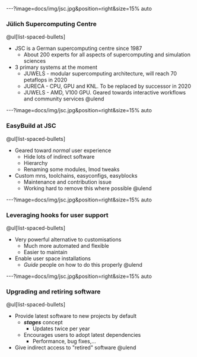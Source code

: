 ---?image=docs/img/jsc.jpg&position=right&size=15% auto

### Jülich Supercomputing Centre
@ul[list-spaced-bullets]
* JSC is a German supercomputing centre since 1987
    * About 200 experts for all aspects of supercomputing and simulation sciences
* 3 primary systems at the moment
    * JUWELS - modular supercomputing architecture, will reach 70 petaflops in 2020
    * JURECA - CPU, GPU and KNL. To be replaced by successor in 2020
    * JUWELS - AMD, V100 GPU. Geared towards interactive workflows and community services
@ulend
  
---?image=docs/img/jsc.jpg&position=right&size=15% auto

### EasyBuild at JSC

@ul[list-spaced-bullets]
* Geared toward *normal* user experience
    * Hide lots of indirect software
    * Hierarchy
    * Renaming some modules, lmod tweaks
* Custom mns, toolchains, easyconfigs, easyblocks
    * Maintenance and contribution issue
    * Working hard to remove this where possible
@ulend

---?image=docs/img/jsc.jpg&position=right&size=15% auto

### Leveraging hooks for user support

@ul[list-spaced-bullets]
* Very powerful alternative to customisations
    * Much more automated and flexible
    * Easier to maintain
* Enable user space installations
    * *Guide* people on how to do this properly
@ulend

---?image=docs/img/jsc.jpg&position=right&size=15% auto

### Upgrading and retiring software

@ul[list-spaced-bullets]
* Provide latest software to new projects by default
    * ***stages*** concept
        * Updates twice per year
    * Encourages users to adopt latest dependencies
        * Performance, bug fixes,...
* Give indirect access to "retired" software
@ulend